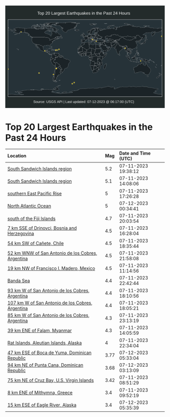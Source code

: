 ![Map](./map.png)

# Top 20 Largest Earthquakes in the Past 24 Hours

| Location | Mag | Date and Time (UTC) |
|:---|:---|:---|
| [South Sandwich Islands region](https://earthquake.usgs.gov/earthquakes/eventpage/us7000key8) | 5.2 | 07-11-2023 19:38:12 |
| [South Sandwich Islands region](https://earthquake.usgs.gov/earthquakes/eventpage/us7000kevb) | 5.1 | 07-11-2023 14:08:06 |
| [southern East Pacific Rise](https://earthquake.usgs.gov/earthquakes/eventpage/us7000kexf) | 5 | 07-11-2023 17:26:28 |
| [North Atlantic Ocean](https://earthquake.usgs.gov/earthquakes/eventpage/us7000kf05) | 5 | 07-12-2023 00:34:41 |
| [south of the Fiji Islands](https://earthquake.usgs.gov/earthquakes/eventpage/us7000keyk) | 4.7 | 07-11-2023 20:03:54 |
| [7 km SSE of Drinovci, Bosnia and Herzegovina](https://earthquake.usgs.gov/earthquakes/eventpage/us7000kewy) | 4.5 | 07-11-2023 16:28:04 |
| [54 km SW of Cañete, Chile](https://earthquake.usgs.gov/earthquakes/eventpage/us7000kexx) | 4.5 | 07-11-2023 18:35:44 |
| [52 km WNW of San Antonio de los Cobres, Argentina](https://earthquake.usgs.gov/earthquakes/eventpage/us7000kezc) | 4.5 | 07-11-2023 21:58:08 |
| [19 km NW of Francisco I. Madero, Mexico](https://earthquake.usgs.gov/earthquakes/eventpage/us7000keuc) | 4.5 | 07-11-2023 11:14:56 |
| [Banda Sea](https://earthquake.usgs.gov/earthquakes/eventpage/us7000kezh) | 4.4 | 07-11-2023 22:42:44 |
| [93 km W of San Antonio de los Cobres, Argentina](https://earthquake.usgs.gov/earthquakes/eventpage/us7000kexj) | 4.4 | 07-11-2023 18:10:56 |
| [107 km W of San Antonio de los Cobres, Argentina](https://earthquake.usgs.gov/earthquakes/eventpage/us7000kexg) | 4.4 | 07-11-2023 18:05:21 |
| [85 km W of San Antonio de los Cobres, Argentina](https://earthquake.usgs.gov/earthquakes/eventpage/us7000kezp) | 4.3 | 07-11-2023 23:13:19 |
| [39 km ENE of Falam, Myanmar](https://earthquake.usgs.gov/earthquakes/eventpage/us7000keva) | 4.3 | 07-11-2023 14:05:59 |
| [Rat Islands, Aleutian Islands, Alaska](https://earthquake.usgs.gov/earthquakes/eventpage/us7000kezm) | 4 | 07-11-2023 22:34:04 |
| [47 km ESE of Boca de Yuma, Dominican Republic](https://earthquake.usgs.gov/earthquakes/eventpage/pr2023193001) | 3.77 | 07-12-2023 05:33:04 |
| [94 km NE of Punta Cana, Dominican Republic](https://earthquake.usgs.gov/earthquakes/eventpage/pr2023193000) | 3.68 | 07-12-2023 03:13:09 |
| [75 km NE of Cruz Bay, U.S. Virgin Islands](https://earthquake.usgs.gov/earthquakes/eventpage/pr71417373) | 3.42 | 07-11-2023 08:51:29 |
| [8 km ENE of Míthymna, Greece](https://earthquake.usgs.gov/earthquakes/eventpage/us7000ketw) | 3.4 | 07-11-2023 09:52:19 |
| [15 km ESE of Eagle River, Alaska](https://earthquake.usgs.gov/earthquakes/eventpage/ak0238v9wqev) | 3.4 | 07-12-2023 05:35:39 |
